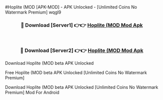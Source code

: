 #Hoplite (MOD [APK-MOD] - APK Unlocked - [Unlimited Coins No Watermark Premium] wqgl9



<div align="center">

<h3>🔴 Download [Server1] 👉👉 <a href="https://momento.my/?title=Hoplite_(MOD">Hoplite (MOD Mod Apk</a></h3><br>

<h3>🔴 Download [Server2] 👉👉 <a href="https://momento.my/?title=Hoplite_(MOD">Hoplite (MOD Mod Apk</a></h3>
</div>



Download Hoplite (MOD beta APK Unlocked

Free Hoplite (MOD beta APK Unlocked [Unlimited Coins No Watermark Premium]

Download Hoplite (MOD beta APK Unlocked [Unlimited Coins No Watermark Premium] Mod For Android
